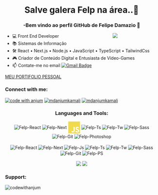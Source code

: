 


 
<h1 align="center"> Salve galera Felp na área..👊 </h1> 

<h3 align="center">-Bem vindo ao perfil GitHub de Felipe Damazio  👋</h3>


<img  align="right"  width="150"  src="https://user-images.githubusercontent.com/71530559/194151008-7a135448-be80-4bd6-bd76-469f87961f39.gif" />


- 💻 Front End Developer  
- 📚 Sistemas de Informação
- 🛠  React • Next.js • Node.js • JavaScript • TypeScript • TailwindCss
- 🎮 Criador de Conteúdo Digital e Entusiasta de Vídeo-Games
- 📫 Contate-me no email [![Gmail Badge](https://img.shields.io/badge/-lipjb@hotmail.com-c14438?style=flat-square&logo=Gmail&logoColor=white&link=mailto:lipjb@hotmail.com)](mailto:lipjb@hotmail.com)

 <a href="https://felps-portifolio.vercel.app/" target="_blank">MEU PORTIFOLIO PESSOAL</a> 



<h3 align="left">Connect with me:</h3>
<p align="left">
<a href="https://www.youtube.com/channel/UCp-RiLixt2o52--B4aRkUCg" target="blank"><img align="center" src="https://raw.githubusercontent.com/rahuldkjain/github-profile-readme-generator/master/src/images/icons/Social/youtube.svg" alt="code with anjum" height="30" width="40" /></a>
<a href="https://www.linkedin.com/in/felipe-damazio/" target="blank"><img align="center" src="https://raw.githubusercontent.com/rahuldkjain/github-profile-readme-generator/master/src/images/icons/Social/linked-in-alt.svg" alt="mdanjumkamali" height="30" width="40" /></a>
<a href="https://www.instagram.com/felpcreativelab/" target="blank"><img align="center" src="https://raw.githubusercontent.com/rahuldkjain/github-profile-readme-generator/master/src/images/icons/Social/instagram.svg" alt="mdanjumkamali" height="30" width="40" /></a>
 </p> 
 
 
 
 <h3 align="center">Languages and Tools:</h3>
  <div style="display: inline_block" align="center">  
   <img align="center" alt="Felp-React" height="40" width="40" src="https://cdn.jsdelivr.net/gh/devicons/devicon/icons/react/react-original.svg">
   <img align="center" alt="Felp-Next" height="40" width="40" src="https://cdn.jsdelivr.net/gh/devicons/devicon@latest/icons/nextjs/nextjs-original.svg" />          
   <img align="center" alt="Felp-Js" height="40" width="40" src="https://raw.githubusercontent.com/devicons/devicon/master/icons/javascript/javascript-plain.svg">  
   <img align="center" alt="Felp-Ts" height="40" width="40" src="https://cdn.jsdelivr.net/gh/devicons/devicon@latest/icons/typescript/typescript-original.svg" />  
   <img align="center" alt="Felp-Tw" height="40" width="40"src="https://cdn.jsdelivr.net/gh/devicons/devicon@latest/icons/tailwindcss/tailwindcss-original.svg" />   
   <img align="center" alt="Felp-Sass" height="40" width="40" src="https://cdn.jsdelivr.net/gh/devicons/devicon/icons/sass/sass-original.svg">
   <img align="center" alt="Felp-Git" height="40" width="40" src="https://cdn.jsdelivr.net/gh/devicons/devicon/icons/git/git-original.svg">      
   <img align="center" alt="Felp-Photoshop" height="40" width="40" src="https://cdn.jsdelivr.net/gh/devicons/devicon@latest/icons/photoshop/photoshop-original.svg" />
          
 
</div>  
<br>
<div style="display: inline_block" align="center">  
  <img align="center" alt="Felp-React" src="https://img.shields.io/badge/React-20232A?style=for-the-badge&logo=react&logoColor=61DAFB">
  <img align="center" alt="Felp-Next" src="https://img.shields.io/badge/Next-black?style=for-the-badge&logo=next.js&logoColor=white">
  <img align="center" alt="Felp-Js"  src="https://img.shields.io/badge/JavaScript-F7DF1E?style=for-the-badge&logo=javascript&logoColor=black"> 
  <img align="center" alt="Felp-Ts"  src="https://img.shields.io/badge/TypeScript-007ACC?style=for-the-badge&logo=typescript&logoColor=white"> 
  <img align="center" alt="Felp-Tw"  src="https://img.shields.io/badge/tailwindcss-%2338B2AC.svg?style=for-the-badge&logo=tailwind-css&logoColor=white">  
  <img align="center" alt="Felp-Sass" src="https://img.shields.io/badge/Sass-CC6699?style=for-the-badge&logo=sass&logoColor=white"> 
  <img align="center" alt="Felp-Git" src="https://img.shields.io/badge/GIT-E44C30?style=for-the-badge&logo=git&logoColor=white">
 <img align="center" alt="Felp-PS" src="https://aleen42.github.io/badges/src/photoshop.svg"> 
</div>  
<br>

<div align="center">
  <img height="165em" src="https://github-readme-stats.vercel.app/api?username=felipedamazio&theme=react&show_icons=true&hide_border=true&count_private=true&include_all_commits=true&show(prs_merged)"/>
  <img height="165em" src="https://github-readme-stats.vercel.app/api/top-langs/?username=felipedamazio&theme=react&show_icons=true&hide_border=true&layout=compact"/>  
</div>  

 <h3 align="left">Support:</h3>
<p><a href="https://www.buymeacoffee.com/lipjbn"> <img align="left" src="https://cdn.buymeacoffee.com/buttons/v2/default-yellow.png" height="50" width="210" alt="codewithanjum" /></a></p><br><br>
         


    
          
  



